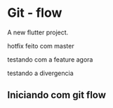 # Git - flow

A new flutter project.

hotfix feito com master

testando com a feature agora 

testando a divergencia

## Iniciando com git flow